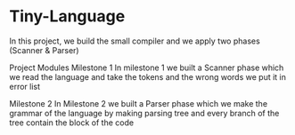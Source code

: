 # Tiny-Language
In this project, we build the small compiler and we apply two phases (Scanner & Parser)

Project Modules
Milestone 1
In milestone 1 we built a Scanner phase which we read the language and take the tokens and the wrong words we put it in error list

Milestone 2
In Milestone 2 we built a Parser phase which we make the grammar of the language by making parsing tree and every branch of the tree contain the block of the code
